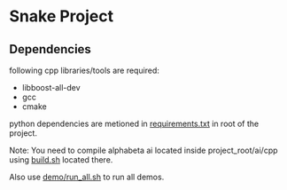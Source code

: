 # Snake Project

## Dependencies

following cpp libraries/tools are required:

- libboost-all-dev
- gcc
- cmake

python dependencies are metioned in [requirements.txt](https://github.com/thegreathir/ai-snake/blob/master/requirements.txt) in root of the project.

Note: You need to compile alphabeta ai located inside project_root/ai/cpp using [build.sh](https://github.com/thegreathir/ai-snake/blob/master/ai/cpp/build.sh) located there.

Also use [demo/run_all.sh](https://github.com/thegreathir/ai-snake/blob/master/demo/run_all.sh) to run all demos.
